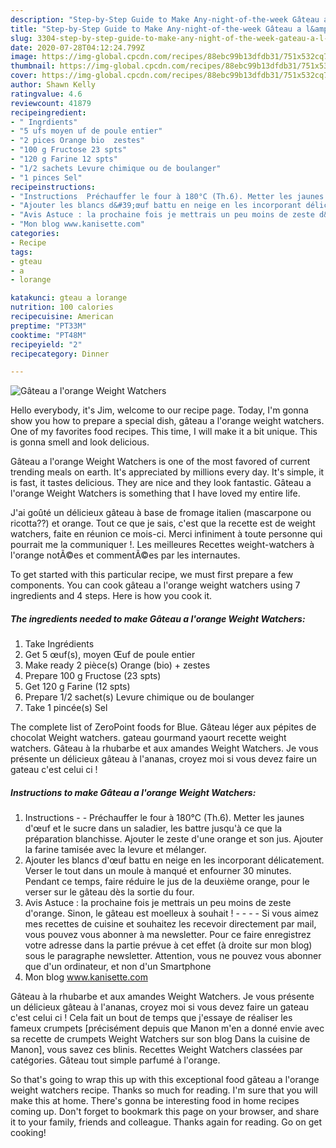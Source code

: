 ```yaml
---
description: "Step-by-Step Guide to Make Any-night-of-the-week Gâteau a l&amp;#39;orange Weight Watchers"
title: "Step-by-Step Guide to Make Any-night-of-the-week Gâteau a l&amp;#39;orange Weight Watchers"
slug: 3304-step-by-step-guide-to-make-any-night-of-the-week-gateau-a-l-and-39-orange-weight-watchers
date: 2020-07-28T04:12:24.799Z
image: https://img-global.cpcdn.com/recipes/88ebc99b13dfdb31/751x532cq70/gateau-a-lorange-weight-watchers-photo-principale-de-la-recette.jpg
thumbnail: https://img-global.cpcdn.com/recipes/88ebc99b13dfdb31/751x532cq70/gateau-a-lorange-weight-watchers-photo-principale-de-la-recette.jpg
cover: https://img-global.cpcdn.com/recipes/88ebc99b13dfdb31/751x532cq70/gateau-a-lorange-weight-watchers-photo-principale-de-la-recette.jpg
author: Shawn Kelly
ratingvalue: 4.6
reviewcount: 41879
recipeingredient:
- " Ingrdients"
- "5 ufs moyen uf de poule entier"
- "2 pices Orange bio  zestes"
- "100 g Fructose 23 spts"
- "120 g Farine 12 spts"
- "1/2 sachets Levure chimique ou de boulanger"
- "1 pinces Sel"
recipeinstructions:
- "Instructions  Préchauffer le four à 180°C (Th.6). Metter les jaunes d&#39;œuf et le sucre dans un saladier, les battre jusqu&#39;à ce que la préparation blanchisse. Ajouter le zeste d&#39;une orange et son jus. Ajouter la farine tamisée avec la levure et mélanger."
- "Ajouter les blancs d&#39;œuf battu en neige en les incorporant délicatement. Verser le tout dans un moule à manqué et enfourner 30 minutes. Pendant ce temps, faire réduire le jus de la deuxième orange, pour le verser sur le gâteau dès la sortie du four."
- "Avis Astuce : la prochaine fois je mettrais un peu moins de zeste d&#39;orange. Sinon, le gâteau est moelleux à souhait !      Si vous aimez mes recettes de cuisine et souhaitez les recevoir directement par mail, vous pouvez vous abonner à ma newsletter. Pour ce faire enregistrez votre adresse dans la partie prévue à cet effet (à droite sur mon blog) sous le paragraphe newsletter. Attention, vous ne pouvez vous abonner que d&#39;un ordinateur, et non d&#39;un Smartphone ​​​​​​​"
- "Mon blog www.kanisette.com"
categories:
- Recipe
tags:
- gteau
- a
- lorange

katakunci: gteau a lorange 
nutrition: 100 calories
recipecuisine: American
preptime: "PT33M"
cooktime: "PT48M"
recipeyield: "2"
recipecategory: Dinner

---
```



![Gâteau a l&#39;orange Weight Watchers](https://img-global.cpcdn.com/recipes/88ebc99b13dfdb31/751x532cq70/gateau-a-lorange-weight-watchers-photo-principale-de-la-recette.jpg)

Hello everybody, it's Jim, welcome to our recipe page. Today, I'm gonna show you how to prepare a special dish, gâteau a l&#39;orange weight watchers. One of my favorites food recipes. This time, I will make it a bit unique. This is gonna smell and look delicious.

Gâteau a l&#39;orange Weight Watchers is one of the most favored of current trending meals on earth. It's appreciated by millions every day. It's simple, it is fast, it tastes delicious. They are nice and they look fantastic. Gâteau a l&#39;orange Weight Watchers is something that I have loved my entire life.

J&#39;ai goûté un délicieux gâteau à base de fromage italien (mascarpone ou ricotta??) et orange. Tout ce que je sais, c&#39;est que la recette est de weight watchers, faite en réunion ce mois-ci. Merci infiniment à toute personne qui pourrait me la communiquer !. Les meilleures Recettes weight-watchers à l&#39;orange notÃ©es et commentÃ©es par les internautes.


To get started with this particular recipe, we must first prepare a few components. You can cook gâteau a l&#39;orange weight watchers using 7 ingredients and 4 steps. Here is how you cook it.

<!--inarticleads1-->

##### The ingredients needed to make Gâteau a l&#39;orange Weight Watchers:

1. Take  Ingrédients
1. Get 5 œuf(s), moyen Œuf de poule entier
1. Make ready 2 pièce(s) Orange (bio) + zestes
1. Prepare 100 g Fructose (23 spts)
1. Get 120 g Farine (12 spts)
1. Prepare 1/2 sachet(s) Levure chimique ou de boulanger
1. Take 1 pincée(s) Sel


The complete list of ZeroPoint foods for Blue. Gâteau léger aux pépites de chocolat Weight watchers. gateau gourmand yaourt recette weight watchers. Gâteau à la rhubarbe et aux amandes Weight Watchers. Je vous présente un délicieux gâteau à l&#39;ananas, croyez moi si vous devez faire un gateau c&#39;est celui ci ! 

<!--inarticleads2-->

##### Instructions to make Gâteau a l&#39;orange Weight Watchers:

1. Instructions -  - Préchauffer le four à 180°C (Th.6). Metter les jaunes d&#39;œuf et le sucre dans un saladier, les battre jusqu&#39;à ce que la préparation blanchisse. Ajouter le zeste d&#39;une orange et son jus. Ajouter la farine tamisée avec la levure et mélanger.
1. Ajouter les blancs d&#39;œuf battu en neige en les incorporant délicatement. Verser le tout dans un moule à manqué et enfourner 30 minutes. Pendant ce temps, faire réduire le jus de la deuxième orange, pour le verser sur le gâteau dès la sortie du four.
1. Avis Astuce : la prochaine fois je mettrais un peu moins de zeste d&#39;orange. Sinon, le gâteau est moelleux à souhait !  -  -   -  - Si vous aimez mes recettes de cuisine et souhaitez les recevoir directement par mail, vous pouvez vous abonner à ma newsletter. Pour ce faire enregistrez votre adresse dans la partie prévue à cet effet (à droite sur mon blog) sous le paragraphe newsletter. Attention, vous ne pouvez vous abonner que d&#39;un ordinateur, et non d&#39;un Smartphone ​​​​​​​
1. Mon blog www.kanisette.com


Gâteau à la rhubarbe et aux amandes Weight Watchers. Je vous présente un délicieux gâteau à l&#39;ananas, croyez moi si vous devez faire un gateau c&#39;est celui ci ! Cela fait un bout de temps que j&#39;essaye de réaliser les fameux crumpets [précisément depuis que Manon m&#39;en a donné envie avec sa recette de crumpets Weight Watchers sur son blog Dans la cuisine de Manon], vous savez ces blinis. Recettes Weight Watchers classées par catégories. Gâteau tout simple parfumé à l&#39;orange. 

So that's going to wrap this up with this exceptional food gâteau a l&#39;orange weight watchers recipe. Thanks so much for reading. I'm sure that you will make this at home. There's gonna be interesting food in home recipes coming up. Don't forget to bookmark this page on your browser, and share it to your family, friends and colleague. Thanks again for reading. Go on get cooking!
